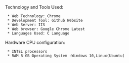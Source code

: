 
Technology and Tools Used:

     * Web Technology: Chrome
     * Development Tool: Github Website
     * Web Server: IIS 
     * Web browser: Google Chrome Latest
     * Languages Used: C Language

Hardware CPU configuration:

     * INTEL processors
     * RAM 8 GB Operating System -Windows 10,Linux(Ubuntu)
